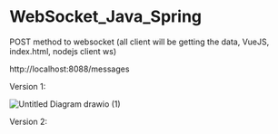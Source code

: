 ﻿# WebSocket_Java_Spring



POST method to websocket  (all client will be getting the data, VueJS, index.html, nodejs client ws)

http://localhost:8088/messages

Version 1:

![Untitled Diagram drawio (1)](https://github.com/junxian428/WebSocket_Java_Spring/assets/58724748/a70e87e9-1331-4087-b89b-83720dbdc907)

Version 2:

